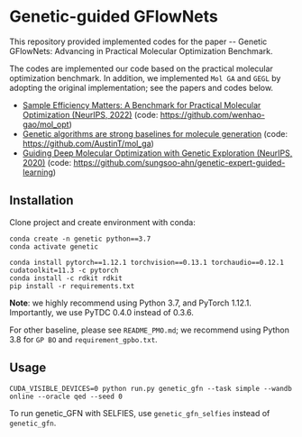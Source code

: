 # Genetic-guided GFlowNets

This repository provided implemented codes for the paper -- Genetic GFlowNets: Advancing in Practical Molecular Optimization Benchmark. 
> 

The codes are implemented our code based on the practical molecular optimization benchmark.
In addition, we implemented `Mol GA` and `GEGL` by adopting the original implementation; see the papers and codes below.

- [Sample Efficiency Matters: A Benchmark for Practical Molecular Optimization (NeurIPS, 2022)](https://arxiv.org/abs/2206.12411)
(code: https://github.com/wenhao-gao/mol_opt)
- [Genetic algorithms are strong baselines for molecule generation](https://arxiv.org/abs/2310.09267)
(code: https://github.com/AustinT/mol_ga)
- [Guiding Deep Molecular Optimization with Genetic Exploration
 (NeurIPS, 2020)](https://proceedings.neurips.cc/paper/2020/hash/8ba6c657b03fc7c8dd4dff8e45defcd2-Abstract.html)
(code: https://github.com/sungsoo-ahn/genetic-expert-guided-learning)



## Installation

Clone project and create environment with conda:
```
conda create -n genetic python==3.7
conda activate genetic

conda install pytorch==1.12.1 torchvision==0.13.1 torchaudio==0.12.1 cudatoolkit=11.3 -c pytorch
conda install -c rdkit rdkit
pip install -r requirements.txt
```

**Note**: we highly recommend using Python 3.7, and PyTorch 1.12.1. Importantly, we use PyTDC 0.4.0 instead of 0.3.6.

For other baseline, please see `README_PMO.md`; we recommend using Python 3.8 for `GP BO` and `requirement_gpbo.txt`.


## Usage
```
CUDA_VISIBLE_DEVICES=0 python run.py genetic_gfn --task simple --wandb online --oracle qed --seed 0
```

To run genetic_GFN with SELFIES, use `genetic_gfn_selfies` instead of `genetic_gfn`.


